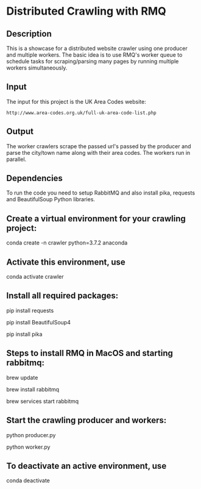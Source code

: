 Distributed Crawling with RMQ
=============================

## Description

This is a showcase for a distributed website crawler using one producer and multiple workers. The basic idea is to use RMQ's worker queue to schedule tasks for scraping/parsing many pages by running multiple workers simultaneously.

## Input

The input for this project is the UK Area Codes website: 

	http://www.area-codes.org.uk/full-uk-area-code-list.php

## Output

The worker crawlers scrape the passed url's passed by the producer and parse the city/town name along with their area codes. The workers run in parallel.

## Dependencies

To run the code you need to setup RabbitMQ and also install pika, requests and BeautifulSoup Python libraries.

## Create a virtual environment for your crawling project:

conda create -n crawler python=3.7.2 anaconda

## Activate this environment, use

conda activate crawler

## Install all required packages:

pip install requests

pip install BeautifulSoup4

pip install pika

## Steps to install RMQ in MacOS and starting rabbitmq:

brew update

brew install rabbitmq

brew services start rabbitmq

## Start the crawling producer and workers:

python producer.py

python worker.py


## To deactivate an active environment, use
conda deactivate